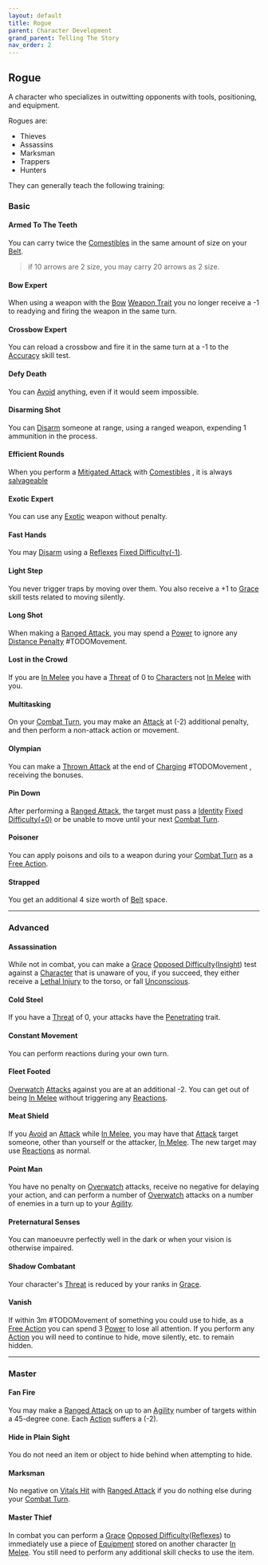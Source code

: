 ```yaml
---
layout: default
title: Rogue
parent: Character Development
grand_parent: Telling The Story
nav_order: 2
---
```

## Rogue
A character who specializes in outwitting opponents with tools, positioning, and equipment.

Rogues are: 
* Thieves
* Assassins
* Marksman
* Trappers
* Hunters

They can generally teach the following training:

### Basic

#### Armed To The Teeth
You can carry twice the [Comestibles](Comestibles) in the same amount of size on your [Belt](Storage#Belt). 

> if 10 arrows are 2 size, you may carry 20 arrows as 2 size.

#### Bow Expert
When using a weapon with the [Bow](Weapon-Traits#Bow) [Weapon Trait](Weapons#[Weapon-Traits](Weapon-Traits)) you no longer receive a -1 to readying and firing the weapon in the same turn.
#### Crossbow Expert
You can reload a crossbow and fire it in the same turn at a -1 to the [Accuracy](Agility#Accuracy) skill test.  

#### Defy Death
You can [Avoid](Reacting-To-Attacks#Avoid) anything, even if it would seem impossible.

#### Disarming Shot
You can [Disarm](Special-Combat-Actions#Disarm) someone at range, using a ranged weapon, expending 1 ammunition in the process.
#### Efficient Rounds
When you perform a [Mitigated Attack](Terminology#Mitigated%20Attack) with [Comestibles](Comestibles) , it is always [salvageable](Comestibles#Salvaging)
#### Exotic Expert
You can use any [Exotic](Weapons#Exotic) weapon without penalty.   
#### Fast Hands
You may [Disarm](Special-Combat-Actions#Disarm) using a [Reflexes](Agility#Reflexes) [Fixed Difficulty(-1)](Skills#Fixed%20Difficulty).

#### Light Step
You never trigger traps by moving over them. You also receive a +1 to [Grace](Agility#Grace) skill tests related to moving silently.

#### Long Shot
When making a [Ranged Attack](Terminology#Ranged%20Attack), you may spend a [Power](Stats#Power) to ignore any [Distance Penalty](Attack-Bonuses#Distance%20Penalty) #TODOMovement.

#### Lost in the Crowd
If you are [In Melee](Terminology#In%20Melee) you have a [Threat](Stats#Threat) of 0 to [Characters](Terminology#Character) not [In Melee](Terminology#In%20Melee) with you.

#### Multitasking
On your [Combat Turn](Terminology#Combat%20Turn), you may make an [Attack](Terminology#Attack) at (-2) additional penalty, and then perform a non-attack action or movement.

#### Olympian
You can make a [Thrown Attack](Terminology#Thrown%20Attack) at the end of [Charging](Attack-Bonuses#Charging) #TODOMovement , receiving the bonuses. 

#### Pin Down
After performing a [Ranged Attack](Terminology#Ranged%20Attack), the target must pass a [Identity](Spirit#Identity) [Fixed Difficulty(+0)](Skills#Fixed%20Difficulty) or be unable to move until your next [Combat Turn](Terminology#Combat%20Turn).

#### Poisoner
You can apply poisons and oils to a weapon during your [Combat Turn](Terminology#Combat%20Turn) as a [Free Action](Terminology#Free%20Action).

#### Strapped
You get an additional 4 size worth of [Belt](Storage#Belt) space.


---

### Advanced

#### Assassination
While not in combat, you can make a [Grace](Agility#Grace) [Opposed Difficulty](Skills#Opposed%20Difficulty)([Insight](Intelligence#Insight)) test against a [Character](Terminology#Character) that is unaware of you, if you succeed, they either receive a [Lethal Injury](Injury#Lethal%20Injury) to the torso, or fall [Unconscious](Effects#Unconscious).

#### Cold Steel
If you have a [Threat](Stats#Threat) of 0, your attacks have the [Penetrating](Weapon-Traits#Penetrating) trait.

#### Constant Movement
You can perform reactions during your own turn.
#### Fleet Footed
[Overwatch](Special-Combat-Actions#Overwatch) [Attacks](Terminology#Attack) against you are at an additional -2. You can get out of being [In Melee](Terminology#In%20Melee) without triggering any [Reactions](Terminology#Reaction).

#### Meat Shield
If you [Avoid](Reacting-To-Attacks#Avoid) an [Attack](Terminology#Attack) while [In Melee](Terminology#In%20Melee), you may have that [Attack](Terminology#Attack) target someone, other than yourself or the attacker, [In Melee](Terminology#In%20Melee). The new target may use [Reactions](Terminology#Reaction) as normal.

#### Point Man
You have no penalty on [Overwatch](Special-Combat-Actions#Overwatch) attacks, receive no negative for delaying your action, and can perform a number of [Overwatch](Special-Combat-Actions#Overwatch) attacks on a number of enemies in a turn up to your [Agility](Agility).

#### Preternatural Senses
You can manoeuvre perfectly well in the dark or when your vision is otherwise impaired.

#### Shadow Combatant
Your character's [Threat](Stats#Threat) is reduced by your ranks in [Grace](Agility#Grace).

#### Vanish
If within 3m #TODOMovement of something you could use to hide, as a [Free Action](Terminology#Free%20Action) you can spend 3 [Power](Stats#Power) to lose all attention. If you perform any [Action](Terminology#Action) you will need to continue to hide, move silently, etc. to remain hidden.


---

### Master

#### Fan Fire
You may make a [Ranged Attack](Terminology#Ranged%20Attack) on up to an [Agility](Agility) number of targets within a 45-degree cone. Each [Action](Terminology#Action) suffers a (-2).
#### Hide in Plain Sight
You do not need an item or object to hide behind when attempting to hide.

#### Marksman
No negative on [Vitals Hit](Attacks#Vitals%20Hit) with [Ranged Attack](Terminology#Ranged%20Attack) if you do nothing else during your [Combat Turn](Terminology#Combat%20Turn).

#### Master Thief
In combat you can perform a [Grace](Agility#Grace) [Opposed Difficulty](Skills#Opposed%20Difficulty)([Reflexes](Agility#Reflexes)) to immediately use a piece of [Equipment](Equipment) stored on another character [In Melee](Terminology#In%20Melee). You still need to perform any additional skill checks to use the item.


